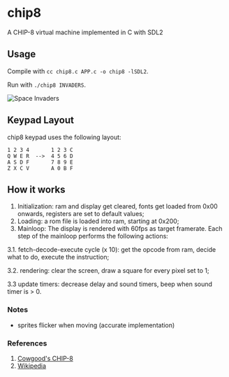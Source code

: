 # chip8
A CHIP-8 virtual machine implemented in C with SDL2

## Usage
Compile with `cc chip8.c APP.c -o chip8 -lSDL2`.

Run with `./chip8 INVADERS`.

![Space Invaders](https://github.com/lucasimi/chip8/invaders1.png)

## Keypad Layout
chip8 keypad uses the following layout:

```
1 2 3 4       1 2 3 C 
Q W E R  -->  4 5 6 D 
A S D F       7 8 9 E 
Z X C V       A 0 B F 
```

## How it works

1. Initialization: ram and display get cleared, fonts get loaded from 0x00 onwards, registers are set to default values;
2. Loading: a rom file is loaded into ram, starting at 0x200;
3. Mainloop: The display is rendered with 60fps as target framerate. Each step of the mainloop performs the following actions:

  3.1. fetch-decode-execute cycle (x 10): get the opcode from ram, decide what to do, execute the instruction;
  
  3.2. rendering: clear the screen, draw a square for every pixel set to 1;
  
  3.3 update timers: decrease delay and sound timers, beep when sound timer is > 0.

### Notes
- sprites flicker when moving (accurate implementation)

### References
1. [Cowgood's CHIP-8](http://devernay.free.fr/hacks/chip8/C8TECH10.HTM)
2. [Wikipedia](https://en.wikipedia.org/wiki/CHIP-8)
